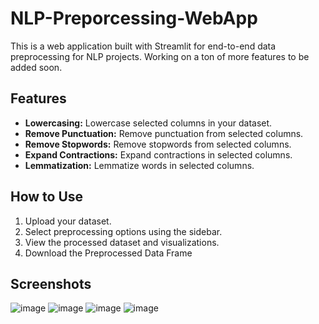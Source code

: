 # NLP-Preporcessing-WebApp

This is a web application built with Streamlit for end-to-end data preprocessing for NLP projects.
Working on a ton of more features to be added soon.

## Features

- **Lowercasing:** Lowercase selected columns in your dataset.
- **Remove Punctuation:** Remove punctuation from selected columns.
- **Remove Stopwords:** Remove stopwords from selected columns.
- **Expand Contractions:** Expand contractions in selected columns.
- **Lemmatization:** Lemmatize words in selected columns.
  
## How to Use

1. Upload your dataset.
2. Select preprocessing options using the sidebar.
3. View the processed dataset and visualizations.
4. Download the Preprocessed Data Frame

## Screenshots
![image](https://github.com/Asad-Khan9/NLP-Preporcessing-WebApp/assets/78179407/627b9885-a516-4671-a1e1-84e4885bc2ba)
![image](https://github.com/Asad-Khan9/NLP-Preporcessing-WebApp/assets/78179407/e72a9409-40d8-4549-8d3a-e86e381c4794)
![image](https://github.com/Asad-Khan9/NLP-Preporcessing-WebApp/assets/78179407/d819f9a9-cea9-49d1-86cd-be7a5bc9fa1b)
![image](https://github.com/Asad-Khan9/NLP-Preporcessing-WebApp/assets/78179407/4807b89a-c051-4b17-8aa3-d97b922be8f4)


